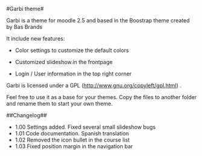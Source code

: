 #Garbi theme#

Garbi is a theme for moodle 2.5 and based in the Boostrap theme created by Bas Brands

It include new features:

- Color settings to customize the default colors

- Customized slideshow.in the frontpage

- Login / User information in the top right corner 





Garbi is licensed under a GPL (http://www.gnu.org/copyleft/gpl.html) .

Feel free to use it as a base for your themes. Copy the files to another folder and rename them to start your own theme. 



##Changelog##

- 1.00 Settings added. Fixed several small slideshow bugs
- 1.01 Code documentation. Spanish translation
- 1.02 Removed the icon bullet in the course list
- 1.03 Fixed position margin in the navigation bar 